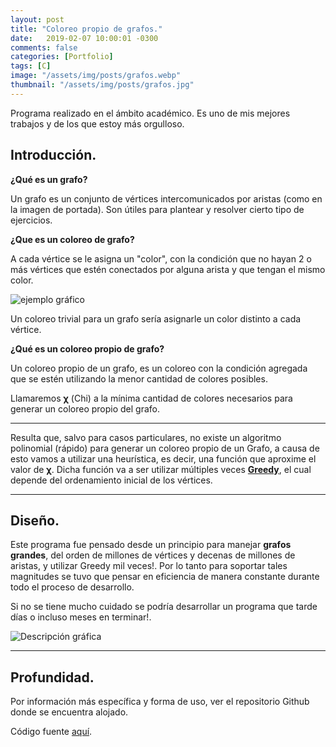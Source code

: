 ```yaml
---
layout: post
title: "Coloreo propio de grafos."
date:   2019-02-07 10:00:01 -0300
comments: false
categories: [Portfolio]
tags: [C]
image: "/assets/img/posts/grafos.webp"
thumbnail: "/assets/img/posts/grafos.jpg"
---
```


Programa realizado en el ámbito académico. Es uno de mis mejores trabajos y de los que estoy más orgulloso.

## Introducción.

**¿Qué es un grafo?**

Un grafo es un conjunto de vértices intercomunicados por aristas (como en la imagen de portada). Son útiles para 
plantear y resolver cierto tipo de ejercicios.

**¿Que es un coloreo de grafo?**

A cada vértice se le asigna un "color", con la condición que no hayan 2 o más vértices que estén conectados por alguna 
arista y que tengan el mismo color.

![ejemplo gráfico](https://docs.google.com/drawings/d/e/2PACX-1vRECQKsD5Ug1nJFwcabXvXEOJ1mRldy4bxWEOwZaI4_GjlQ4RgauR-k4n6dFnj1f7Z8tlfdBykFZWcY/pub?w=426&h=116)

Un coloreo trivial para un grafo sería asignarle un color distinto a cada vértice.

**¿Qué es un coloreo propio de grafo?**

Un coloreo propio de un grafo, es un coloreo con la condición agregada que se estén utilizando la menor cantidad de 
colores posibles.

Llamaremos **&chi;** (Chi) a la mínima cantidad de colores necesarios para generar un coloreo propio del grafo.

---

Resulta que, salvo para casos particulares, no existe un algoritmo polinomial (rápido) para generar un coloreo propio
de un Grafo, a causa de esto vamos a utilizar una heurística, es decir, una función que aproxime el valor de 
**&chi;**. Dicha función va a ser utilizar múltiples veces 
[**Greedy**](https://en.wikipedia.org/wiki/Greedy_algorithm), el cual depende del ordenamiento inicial 
de los vértices.

---

## Diseño.

Este programa fue pensado desde un principio para manejar **grafos grandes**, del orden de millones de vértices y
 decenas de millones de aristas, y utilizar Greedy mil veces!. Por lo tanto para soportar tales magnitudes se tuvo que
  pensar en eficiencia de manera constante durante todo el proceso de desarrollo.

Si no se tiene mucho cuidado se podría desarrollar un programa que tarde días o incluso meses en terminar!.

![Descripción gráfica](https://docs.google.com/drawings/d/e/2PACX-1vRtoy1g3svRkMHvuquHsUWwb5f3PU-p46w6sj01tso7xjRhvR3HLZtEwh8tph_Y7Fmx6klteQVu7dlJ/pub?w=944&h=563)

---

## Profundidad.

Por información más específica y forma de uso, ver el repositorio Github donde se encuentra alojado.

Código fuente [aquí](https://github.com/nahuelbrandan/discreta2).
